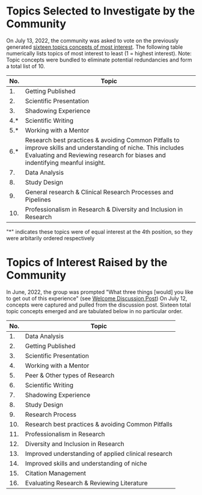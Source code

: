 # Topics Selected to Investigate by the Community
On July 13, 2022, the community was asked to vote on the previously generated [sixteen topics concepts of most interest](#Topics-of-Interest-Raised-by-the-Community). The following table numerically lists topics of most interest to least (1 = highest interest). Note: Topic concepts were bundled to eliminate potential redundancies and form a total list of 10. 

| No.   | Topic                  | 
| ----- | ---------------------- |
| 1.|Getting Published|
| 2.|Scientific Presentation|    
| 3.|Shadowing Experience|
| 4.* |Scientific Writing| 
| 5.* |Working with a Mentor|
| 6.* |Research best practices & avoiding Common Pitfalls to improve skills and understanding of niche. This includes Evaluating and Reviewing research for biases and indentifying meanful insight.|
|7.| Data Analysis|
|8.| Study Design|
|9.| General research & Clinical Research Processes and Pipelines|
|10.|Professionalism in Research & Diversity and Inclusion in Research|

"*" indicates these topics were of equal interest at the 4th position, so they were arbitarily ordered respectively






# Topics of Interest Raised by the Community 
In June, 2022, the group was prompted "What three things [would] you like to get out of this experience" (see [Welcome Discussion Post](https://github.com/Open-Research-Program/HCOE/discussions/1))
On July 12, concepts were captured and pulled from the discussion post.  Sixteen total topic concepts emerged and are tabulated below in no particular order.

| No.   | Topic                  | 
| ----- | ---------------------- |
| 1.    |Data Analysis |
| 2.    |Getting Published|
| 3. | Scientific Presentation| 
| 4. | Working with a Mentor|
|5. | Peer & Other types of Research | 
|6. | Scientific Writing|
|7. | Shadowing Experience|
|8.| Study Design|
|9.| Research Process |
|10.|Research best practices & avoiding Common Pitfalls|
|11.|Professionalism in Research|
|12.| Diversity and Inclusion in Research|
|13.| Improved understanding of applied clinical research|
|14.|Improved skills and understanding of niche|
|15.|Citation Management|
|16.|Evaluating Research & Reviewing Literature|
